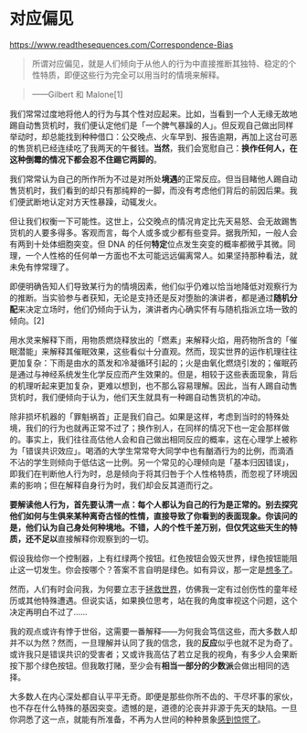 # 对应偏见

https://www.readthesequences.com/Correspondence-Bias

> 所谓对应偏见，就是人们倾向于从他人的行为中直接推断其独特、稳定的个性特质，即便这些行为完全可以用当时的情境来解释。

>

> ——Gilbert 和 Malone[1]

我们常常过度地将他人的行为与其个性对应起来。比如，当看到一个人无缘无故地踢自动售货机时，我们便认定他们是「一个脾气暴躁的人」。但反观自己做出同样举动时，却总能找到种种借口：公交晚点、火车早到、报告逾期，再加上这台可恶的售货机已经连续吃了我两天的午餐钱。**当然**，我们会宽慰自己：**换作任何人，在这种倒霉的情况下都会忍不住踢它两脚的**。

我们常常认为自己的所作所为不过是对所处**境遇**的正常反应。但当目睹他人踢自动售货机时，我们看到的却只有那纯粹的一脚，而没有考虑他们背后的前因后果。我们便武断地认定对方天性暴躁，动辄发火。

但让我们权衡一下可能性。这世上，公交晚点的情况肯定比先天易怒、会无故踢售货机的人要多得多。客观而言，每个人或多或少都有些变异。据我所知，一般人会有两到十处体细胞突变。但 DNA 的任何**特定**位点发生突变的概率都微乎其微。同理，一个人性格的任何单一方面也不太可能远远偏离常人。如果坚持那种看法，就未免有悖常理了。

即便明确告知人们导致某行为的情境因素，他们似乎仍难以恰当地降低对观察行为的推断。当实验参与者获知，无论是支持还是反对堕胎的演讲者，都是通过**随机分配**来决定立场时，他们仍倾向于认为，演讲者内心确实怀有与随机指派立场一致的倾向。[2]

用水灵来解释下雨，用物质燃烧释放出的「燃素」来解释火焰，用药物所含的「催眠潜能」来解释其催眠效果，这些看似十分直观。然而，现实世界的运作机理往往更加复杂：下雨是由水的蒸发和冷凝循环引起的；火是由氧化燃烧引发的；催眠药是通过与神经系统发生化学反应而产生效果的。但是，相较于这些表面现象，背后的机理听起来更加复杂，更难以想到，也不那么容易理解。因此，当有人踢自动售货机时，我们便倾向于认为，他们天生就具有一种踢自动售货机的冲动。

除非损坏机器的「罪魁祸首」正是我们自己。如果是这样，考虑到当时的特殊处境，我们的行为也就再正常不过了；换作别人，在同样的情况下也一定会那样做的。事实上，我们往往高估他人会和自己做出相同反应的概率，这在心理学上被称为「错误共识效应」。喝酒的大学生常常夸大同学中也有酗酒行为的比例，而滴酒不沾的学生则倾向于低估这一比例。另一个常见的心理倾向是「基本归因错误」，即我们在判断他人行为时，总是倾向于将其归咎于个人性格特质，而忽视了环境因素的影响；但在解释自身行为时，我们却会反其道而行之。

**要解读他人行为，首先要认清一点：每个人都认为自己的行为是正常的。**别去探究他们如何与生俱来某种离奇古怪的性情，直接导致了你看到的表面现象。你该问的是，他们认为自己身处何种境地。不错，人的个性千差万别，但仅凭这些天生的特质，还不**足以**直接解释你观察到的一切。

假设我给你一个控制器，上有红绿两个按钮。红色按钮会毁灭世界，绿色按钮能阻止这一切发生。你会按哪个？答案不言自明是绿色。如有异议，那一定是[想多了](http://yudkowsky.net/singularity/simplified)。

然而，人们有时会问我，为何要立志于[拯救世界](http://intelligence.org/files/AIPosNegFactor.pdf)，仿佛我一定有过创伤性的童年经历或其他特殊遭遇。但说实话，如果换位思考，站在我的角度审视这个问题，这个决定再明白不过了……

我的观点或许有悖于世俗，这需要一番解释——为何我会笃信这些，而大多数人却并不以为然？然而，一旦理解并认同了我的信念，我的**反应**似乎也就不足为奇了。或许我只是错误共识的受害者；又或许我高估了若立足我的视角，有多少人会果断按下那个绿色按钮。但我敢打赌，至少会有**相当一部分的少数派**会做出相同的选择。

大多数人在内心深处都自认平平无奇。即便是那些你所不齿的、干尽坏事的家伙，也不存在什么特殊的基因突变。遗憾的是，道德的沦丧并非源于先天的缺陷。一旦你洞悉了这一点，就能有所准备，不再为人世间的种种景象[感到惊愕了](https://www.readthesequences.com/Think-Like-Reality)。